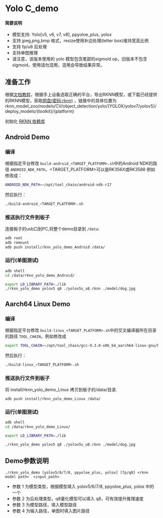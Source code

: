 # Yolo C_demo


#### 简要说明

- 模型支持: Yolo[v5, v6, v7, v8], ppyoloe_plus, yolox
- 支持 jpeg,png,bmp 格式，resize使用补边处理(letter box)维持宽高比例
- 支持 fp/u8 后处理
- 支持单图推理
- 请注意，该版本使用的 yolo 模型包含尾部的sigmoid op，旧版本不包含sigmoid，使用请勿混用，混用会导致结果异常。




## 准备工作

根据[文档教程](../../../README.md)，根据手上设备选取正确的平台，导出RKNN模型，或下载已经提供的RKNN模型，获取[网盘(密码:rknn)](https://eyun.baidu.com/s/3humTUNq) ，链接中的具体位置为rknn_model_zoo/models/CV/object_detection/yolo/{YOLOX/yolov7/yolov5}/deploy_models/{toolkit}/{platform}

初始化 [RKNN 依赖库](../../../../../../../libs/rklibs)




## Android Demo

### 编译

根据指定平台修改 `build-android_<TARGET_PLATFORM>.sh`中的Android NDK的路径 `ANDROID_NDK_PATH`，<TARGET_PLATFORM>可以是RK356X或RK3588 例如修改成：

```sh
ANDROID_NDK_PATH=~/opt/tool_chain/android-ndk-r17
```

然后执行：

```sh
./build-android_<TARGET_PLATFORM>.sh
```



### 推送执行文件到板子

连接板子的usb口到PC,将整个demo目录到 `/data`:

```sh
adb root
adb remount
adb push install/rknn_yolo_demo_Android /data/
```



### 运行(单图测试)

```sh
adb shell
cd /data/rknn_yolo_demo_Android/

export LD_LIBRARY_PATH=./lib
./rknn_yolo_demo yolov5 q8 ./yolov5s_u8.rknn ./model/dog.jpg 
```





## Aarch64 Linux Demo

### 编译

根据指定平台修改 `build-linux_<TARGET_PLATFORM>.sh`中的交叉编译器所在目录的路径 `TOOL_CHAIN`，例如修改成

```sh
export TOOL_CHAIN=~/opt/tool_chain/gcc-9.3.0-x86_64_aarch64-linux-gnu/host
```

然后执行：

```sh
./build-linux_<TARGET_PLATFORM>.sh
```



### 推送执行文件到板子


将 install/rknn_yolo_demo_Linux 拷贝到板子的/data/目录.


```
adb push install/rknn_yolo_demo_Linux /data/
```



### 运行(单图测试)

```sh
adb shell
cd /data/rknn_yolo_demo_Linux/

export LD_LIBRARY_PATH=./lib

./rknn_yolo_demo yolov5 q8 ./yolov5s_u8.rknn ./model/dog.jpg 
```




## Demo参数说明

```
./rknn_yolo_demo [yolov5/6/7/8, ppyoloe_plus, yolox] [fp/q8] <rknn model path>  <input_path>
```

- 参数 1 为模型类型，根据模型填入 yolov5/6/7/8, ppyoloe_plus, yolox 中的一个
- 参数 2 为后处理类型，q8量化模型可以填入 q8，可有效提升推理速度
- 参数 3 为模型路径，填入模型路径
- 参数 4 为输入路径，单图时填入图片路径

